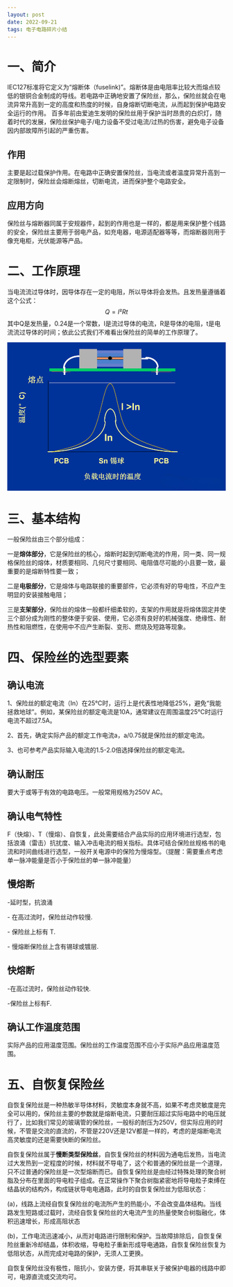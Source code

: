 ```yaml
---
layout: post
date: 2022-09-21
tags: 电子电路碎片小结
---
```


# 一、简介

IEC127标准将它定义为“熔断体（fuselink)”。熔断体是由电阻率比较大而熔点较低的银铜合金制成的导线。若电路中正确地安置了保险丝，那么，保险丝就会在电流异常升高到一定的高度和热度的时候，自身熔断切断电流，从而起到保护电路安全运行的作用。 百多年前由爱迪生发明的保险丝用于保护当时昂贵的白炽灯，随着时代的发展，保险丝保护电子/电力设备不受过电流/过热的伤害，避免电子设备因内部故障所引起的严重伤害。

## 作用

主要是起过载保护作用。在电路中正确安置保险丝，当电流或者温度异常升高到一定限制时，保险丝会熔断熔丝，切断电流，进而保护整个电路安全。

## 应用方向

保险丝与熔断器同属于安规器件，起到的作用也是一样的，都是用来保护整个线路的安全，保险丝主要用于弱电产品，如充电器，电源适配器等等，而熔断器则用于像充电柜，光伏能源等产品。

# 二、工作原理

当电流流过导体时，因导体存在一定的电阻，所以导体将会发热。且发热量遵循着这个公式：
$$
Q=I²Rt
$$
 其中Q是发热量，0.24是一个常数，I是流过导体的电流，R是导体的电阻，t是电流流过导体的时间；依此公式我们不难看出保险丝的简单的工作原理了。

![image-20220921231020084](https://github.com/EmbeddedBoy/EmbeddedBoy.github.io/blob/main/MyBlogPicBed/2022-09-21-%E4%BF%9D%E9%99%A9%E4%B8%9D%E9%80%89%E5%9E%8B%E4%B8%8E%E5%88%86%E7%B1%BB/1.png?raw=true)

# 三、基本结构

一般保险丝由三个部分组成：

一是**熔体部分**，它是保险丝的核心，熔断时起到切断电流的作用，同一类、同一规格保险丝的熔体，材质要相同、几何尺寸要相同、电阻值尽可能的小且要一致，最重要的是熔断特性要一致；

二是**电极部分**，它是熔体与电路联接的重要部件，它必须有好的导电性，不应产生明显的安装接触电阻；

三是**支架部分**，保险丝的熔体一般都纤细柔软的，支架的作用就是将熔体固定并使三个部分成为刚性的整体便于安装、使用，它必须有良好的机械强度、绝缘性、耐热性和阻燃性，在使用中不应产生断裂、变形、燃烧及短路等现象。

# 四、保险丝的选型要素

## 确认电流

1、保险丝的额定电流（In）在25℃时，运行上是代表性地降低25%，避免“我能拯救地球”。例如，某保险丝的额定电流是10A，通常建议在周围温度25℃时运行电流不超过7.5A。

2、首先，确定实际产品的额定工作电流a，a/0.75就是保险丝的额定电流。

3、也可参考产品实际输入电流的1.5-2.0倍选择保险丝的额定电流。

## 确认耐压

要大于或等于有效的电路电压。一般常用规格为250V AC。

## 确认电气特性

F（快熔）、T（慢熔）、自恢复，此处需要结合产品实际的应用环境进行选型，包括浪涌（雷击）抗扰度、输入冲击电流的相关指标。具体可结合保险丝规格书的电流和时间曲线进行选型，一般开关电源中的保险为慢熔型。（提醒：需要重点考虑单一脉冲能量是否小于保险丝的单一脉冲能量）

## 慢熔断

  -延时型，抗浪涌

  \- 在高过流时，保险丝动作较慢.

  \- 保险丝上标有 T.

  \- 慢熔断保险丝上含有锡球或镀层.

## 快熔断

-在高过流时，保险丝动作较快.

-保险丝上标有F.

## 确认工作温度范围

实际产品的应用温度范围。保险丝的工作温度范围不应小于实际产品应用温度范围。

# 五、自恢复保险丝

自恢复保险丝是一种热敏半导体材料，灵敏度本身就不高，如果不考虑灵敏度是完全可以用的，保险丝主要的参数就是熔断电流，只要耐压超过实际电路中的电压就行了，比如我们常见的玻璃管的保险丝，一般标的耐压为250V，但实际应用的时候，不管是交流的直流的，不管是220V还是12V都是一样的，考虑的是熔断电流高灵敏度的还是需要快断的保险丝。

自恢复保险丝属于**慢断类型保险丝**，自恢复保险丝的材料因为通电后发热，当电流过大发热到一定程度的时候，材料就不导电了，这个和普通的保险丝是一个道理，只不过普通的保险丝是一次型熔断而已。自恢复保险丝是由经过特殊处理的聚合树脂及分布在里面的导电粒子组成。在正常操作下聚合树脂紧密地将导电粒子束缚在结晶状的结构外，构成链状导电电通路，此时的自恢复保险丝为低阻状态：

(a)，线路上流经自恢复保险丝的电流所产生的热能小，不会改变晶体结构。当线路发生短路或过载时，流经自恢复保险丝的大电流产生的热量使聚合树脂融化，体积迅速增长，形成高阻状态

(b)，工作电流迅速减小，从而对电路进行限制和保护。当故障排除后，自恢复保险丝重新冷却结晶，体积收缩，导电粒子重新形成导电通路，自恢复保险丝恢复为低阻状态，从而完成对电路的保护，无须人工更换。

自恢复保险丝没有极性，阻抗小，安装方便，将其串联关于被保护电器的线路中即可，电源直流或交流均可。